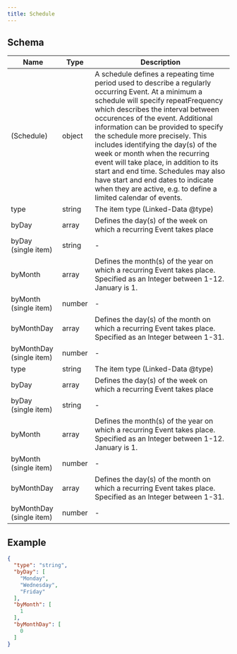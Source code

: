 ```yaml
---
title: Schedule
---
```

## Schema

| Name | Type | Description |
|---|---|---|
| (Schedule) | object | A schedule defines a repeating time period used to describe a regularly occurring Event. At a minimum a schedule will specify repeatFrequency which describes the interval between occurences of the event. Additional information can be provided to specify the schedule more precisely. This includes identifying the day(s) of the week or month when the recurring event will take place, in addition to its start and end time. Schedules may also have start and end dates to indicate when they are active, e.g. to define a limited calendar of events. |
| type | string | The item type (Linked-Data @type) |
| byDay | array<string> | Defines the day(s) of the week on which a recurring Event takes place |
| byDay (single item) | string | - |
| byMonth | array<number> | Defines the month(s) of the year on which a recurring Event takes place. Specified as an Integer between 1-12. January is 1. |
| byMonth (single item) | number | - |
| byMonthDay | array<number> | Defines the day(s) of the month on which a recurring Event takes place. Specified as an Integer between 1-31. |
| byMonthDay (single item) | number | - |
| type | string | The item type (Linked-Data @type) |
| byDay | array<string> | Defines the day(s) of the week on which a recurring Event takes place |
| byDay (single item) | string | - |
| byMonth | array<number> | Defines the month(s) of the year on which a recurring Event takes place. Specified as an Integer between 1-12. January is 1. |
| byMonth (single item) | number | - |
| byMonthDay | array<number> | Defines the day(s) of the month on which a recurring Event takes place. Specified as an Integer between 1-31. |
| byMonthDay (single item) | number | - |

## Example



```json
{
  "type": "string",
  "byDay": [
    "Monday",
    "Wednesday",
    "Friday"
  ],
  "byMonth": [
    1
  ],
  "byMonthDay": [
    0
  ]
}
```
